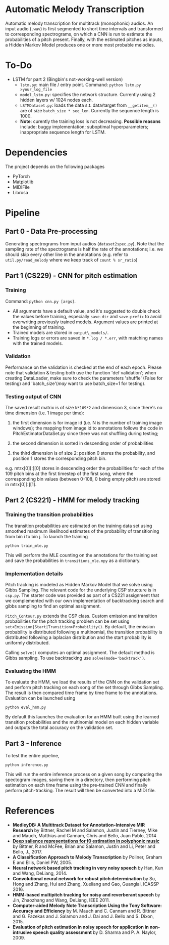 # Automatic Melody Transcription
Automatic melody transcription for multitrack (monophonic) audios. An input audio (`.wav`) is first segmented to short time intervals and transformed to corresponding spectrograms, on which a CNN is run to estimate the probabilities of a pitch present. Finally, with the estimated pitches as inputs, a Hidden Markov Model produces one or more most probable melodies.

# To-Do
* LSTM for part 2 (Bingbin's not-working-well version)
  * `lstm.py`: main file / entry point. Command: `python lstm.py >your_log_file`
  * `model_lstm.py`: specifies the network structure. Currently using 2 hidden layers w/ 1024 nodes each.
  * `LSTMDataset.py`: loads the data s.t. data/target from `__getitem__()` are of size `batch_size * seq_len`. Currently the sequence length is 1000.
  * **Note**: curently the training loss is not decreasing. **Possible reasons** include: buggy implementation; suboptimal hyperparameters; inappropriate sequence length for LSTM.

# Dependencies 
The project depends on the following packages 
- PyTorch
- Matplotlib
- MIDIFile
- Librosa 

# Pipeline

## Part 0 - Data Pre-processing
Generating spectrograms from input audios (`dataset2spec.py`).
Note that the sampling rate of the spectrograms is half the rate of the annotations; i.e. we should skip every other line in the annotations (e.g. refer to `util.py/read_melody` where we keep track of `count % sr_ratio`)

## Part 1 (CS229) - CNN for pitch estimation

### Training
Command: `python cnn.py [args]`.
* All arguments have a default value, and it's suggested to double check the values before training, especially `save-dir` and `save-prefix` to avoid overwriting previously trained models. Argument values are printed at the beginning of training.
* Trained models are stored in `output\_models/`.
* Training logs or errors are saved in `*.log / *.err`, with matching names with the trained models.

### Validation
Performance on the validation is checked at the end of each epoch. Please note that validation & testing both use the function 'def validation'; when creating DataLoader, make sure to check the parameters 'shuffle' (False for testing) and 'batch\_size'(*may* want to use batch\_size=1 for testing).

### Testing output of CNN

The saved result matrix is of size `N*109*2` and dimension 3, since there's no time dimension (i.e. 1 image per time):

1. the first dimension is for image id (i.e. N is the number of training image windows); the mapping from image id to annotations follows the code in PitchEstimatorDataSet.py since there was not shuffling during testing;

2. the second dimension is sorted in descending order of probabilities

3. the third dimension is of size 2: position 0 stores the probability, and position 1 stores the corresponding pitch bin.

e.g. mtrx\[0\]\[:\]\[0\] stores in descending order the probabilities for each of the 109 pitch bins at the first timestep of the first song, where the corresponding bin values (between 0-108, 0 being empty pitch) are stored in mtrx\[0\]\[:\]\[1\].



## Part 2 (CS221) - HMM for melody tracking

### Training the transition probabilities 
The transition probabilities are estimated on the training data set using smoothed maximum likelihood estimates of the probability of transitioning from bin i to bin j. To launch the training 
```
python train_mle.py
```
This will perform the MLE counting on the annotations for the training set and save the probabilities in `transitions_mle.npy` as a dictionary. 

### Implementation details
Pitch tracking is modeled as Hidden Markov Model that we solve using Gibbs Sampling. The relevant code for the underlying CSP structure is in `csp.py`. The starter code was provided as part of a CS221 assignment that we complemented with our own implementation of backtracking search and gibbs sampling to find an optimal assignment. 

`Pitch_Contour.py` extends the CSP class. Custom emission and transition probabilities for the pitch tracking problem can be set using `set<Emission|Start|Transition>Probability()`. By default, the emission probability is distributed following a multinomial, the transition probability is distributed following a laplacian distribution and the start probability is uniformly distributed.

Calling `solve()` computes an optimal assignment. The default method is Gibbs sampling. To use backtracking use `solve(mode='backtrack')`. 

### Evaluating the HMM
To evaluate the HMM, we load the results of the CNN on the validation set and perform pitch tracking on each song of the set through Gibbs Sampling. The result is then compared time frame by time frame to the annotations.
Evaluation can be launched using 
```
python eval_hmm.py
``` 
By default this launches the evaluation for an HMM built using the learned transition probabilities and the multinomial model on each hidden variable and outputs the total accuracy on the validation set.

## Part 3 - Inference
To test the entire pipeline, 
``` 
python inference.py
```
This will run the entire inference process on a given song by computing the spectogram images, saving them in a directory, then performing pitch estimation on each time frame using the pre-trained CNN and finally perform pitch-tracking. The result will then be converted into a MIDI file. 

# References
* **MedleyDB: A Multitrack Dataset for Annotation-Intensive MIR Research** by Bittner, Rachel M and Salamon, Justin and Tierney, Mike and Mauch, Matthias and Cannam, Chris and Bello, Juan Pablo, 2014
* **[Deep salience representations for f0 estimation in polyphonic music](http://www.justinsalamon.com/uploads/4/3/9/4/4394963/bittner_deepsalience_ismir_2017.pdf)** by Bittner, R and McFee, Brian and Salamon, Justin and Li, Peter and Bello, J., 2017.
* **A Classification Approach to Melody Transcription** by Poliner, Graham E and Ellis, Daniel PW, 2005.
* **Neural network based pitch tracking in very noisy speech** by Han, Kun and Wang, DeLiang, 2014.
* **Convolutional neural network for robust pitch determination** by Su, Hong and Zhang, Hui and Zhang, Xueliang and Gao, Guanglai, ICASSP 2016.
* **HMM-based multipitch tracking for noisy and reverberant speech** by Jin, Zhaozhang and Wang, DeLiang, IEEE 2011.
* **Computer-aided Melody Note Transcription Using the Tony Software: Accuracy and Efficiency** by M. Mauch and C. Cannam and R. Bittner and G. Fazekas and J. Salamon and J. Dai and J. Bello and S. Dixon, 2015.
* **Evaluation of pitch estimation in noisy speech for application in non-intrusive speech quality assessment** by D. Sharma and P. A. Naylor, 2009.
